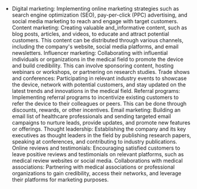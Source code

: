   - Digital marketing: Implementing online marketing strategies such as search engine optimization (SEO), pay-per-click (PPC) advertising, and social media marketing to reach and engage with target customers.
   Content marketing: Creating valuable and_informative content, such as blog posts, articles, and videos, to educate and attract potential customers. This content can be distributed through various channels, including the company's website, social media platforms, and email newsletters.
   Influencer marketing: Collaborating with influential individuals or organizations in the medical field to promote the device and build credibility. This can involve sponsoring content, hosting webinars or workshops, or partnering on research studies.
   Trade shows and conferences: Participating in relevant industry events to showcase the device, network with potential customers, and stay updated on the latest trends and innovations in the medical field.
   Referral programs: Implementing referral programs to incentivize existing customers to refer the device to their colleagues or peers. This can be done through discounts, rewards, or other incentives.
   Email marketing: Building an email list of healthcare professionals and sending targeted email campaigns to nurture leads, provide updates, and promote new features or offerings.
   Thought leadership: Establishing the company and its key executives as thought leaders in the field by publishing research papers, speaking at conferences, and contributing to industry publications.
   Online reviews and testimonials: Encouraging satisfied customers to leave positive reviews and testimonials on relevant platforms, such as medical review websites or social media.
   Collaborations with medical associations: Partnering with medical associations or professional organizations to gain credibility, access their networks, and leverage their platforms for marketing purposes.

